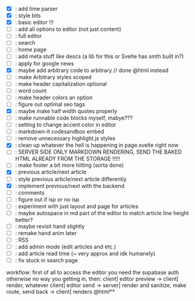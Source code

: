 - [x] : add time parser 
- [x] : style bits
- [x] : basic editor !!!
- [ ] : add all options to editor (not just content)
- [ ] : full editor
- [ ] : search
- [ ] : home page
- [ ] : add meta stuff like descs (a lib for this or Svelte has smth built in?)
- [ ] : apply for google news
- [x] : maybe add arbitrary code to arbitrary // done @html instead
- [ ] : make Arbitrary styles scoped
- [ ] : make header capitalization optional
- [ ] : word count
- [ ] : make header colors an option
- [ ] : figure out optimal seo tags
- [x] : maybe make half width quotes properly
- [ ] : make runnable code blocks myself, mabye???
- [ ] : setting to change accent color in editor
- [ ] : markdown-it codesandbox embed
- [ ] : remove unnecessary highlight.js styles
- [x] : clean up whatever the hell is happening in page.svelte right now
- [ ] : SERVER SIDE ONLY MARKDOWN RENDERING, SEND THE BAKED HTML ALREADY FROM THE STORAGE !!!!!
- [ ] : make footer a bit more hitting (sorta done)
- [x] : previous article/next article
- [ ] : style previous article/next article differently
- [x] : implement previous/next with the backend
- [ ] : comments
- [ ] : figure out if isp or no isp
- [ ] : experiment with just layout and page for articles
- [ ] : maybe autospace in md part of the editor to match article line height better?
- [ ] : maybe revisit hand slightly
- [ ] : remake hand anim later
- [ ] : RSS
- [ ] : add admin mode (edit articles and etc.)
- [ ] : add article read time (~ very approx and idk humanely)
- [ ] : fix stuck in search page

workflow:
first of all to access the editor you need the supabase auth otherwise no way you getting in, then:
client| editor preview -> client| render, whatever
client| editor send -> server| render and sanitize, make route, send back -> client| renders @html**